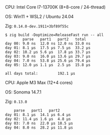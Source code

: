 CPU: Intel Core I7-13700K (8+8-core / 24-thread)

OS: Win11 + WSL2 / Ubuntu 24.04

Zig: `0.14.0-dev.1911+3bf89f55c`

```
$ zig build -Doptimize=ReleaseFast run -- all
        parse   part1   part2   total
day 00: 9.0 ns  12.0 ns 12.0 ns 33.0 ns
day 01: 8.1 µs  17.5 µs 7.5 µs  33.2 µs
day 02: 10.2 µs 5.6 µs  17.8 µs 33.7 µs
day 03: 9.0 ns  16.0 µs 13.6 µs 29.7 µs
day 04: 7.0 ns  53.8 µs 25.6 µs 79.4 µs
day 05: 12.0 µs 1.1 µs  2.5 µs  15.8 µs

all days total:         192.1 µs
```

CPU: Apple M3 Max (12+4 cores)

OS: Sonoma 14.7.1

Zig: `0.13.0`

```
	parse	part1	part2
day 01:	8.1 µs	14.1 µs	6.4 µs
day 02:	11.4 µs	1.6 µs	4.8 µs
day 03:	7.0 ns	22.0 µs	18.5 µs
day 04:	8.0 ns	28.2 µs	11.8 µs
```
